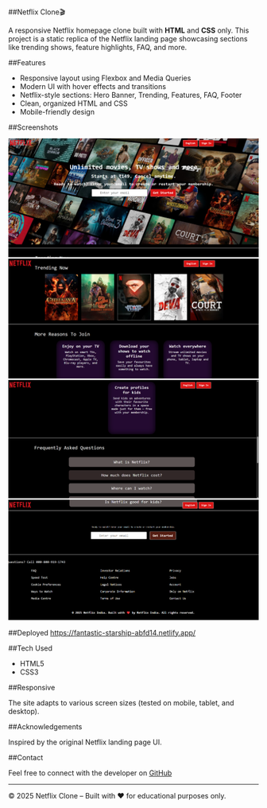 ##Netflix Clone🎬

A responsive Netflix homepage clone built with **HTML** and **CSS** only. This project is a static replica of the Netflix landing page showcasing sections like trending shows, feature highlights, FAQ, and more.

##Features

- Responsive layout using Flexbox and Media Queries
- Modern UI with hover effects and transitions
- Netflix-style sections: Hero Banner, Trending, Features, FAQ, Footer
- Clean, organized HTML and CSS
- Mobile-friendly design

##Screenshots

![Netflix Clone Screenshot](images/Screenshot1.png)
![Netflix Clone Screenshot](images/Screenshot2.png)
![Netflix Clone Screenshot](images/Screenshot3.png)
![Netflix Clone Screenshot](images/Screenshot4.png)

##Deployed
https://fantastic-starship-abfd14.netlify.app/

##Tech Used

- HTML5
- CSS3

##Responsive

The site adapts to various screen sizes (tested on mobile, tablet, and desktop).

##Acknowledgements

Inspired by the original Netflix landing page UI.

##Contact

Feel free to connect with the developer on [GitHub](https://github.com/Ayeshaali124)

---

&copy; 2025 Netflix Clone – Built with ❤️ for educational purposes only.
